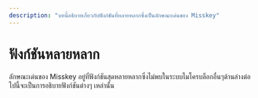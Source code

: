 ```yaml
---
description: "บทนี้อธิบายเกี่ยวกับฟังก์ชันที่หลายหลากซึ่งเป็นลักษณะเด่นของ Misskey"
---
```


# ฟังก์ชันหลายหลาก

ลักษณะเด่นของ Misskey อยู่ที่ฟังก์ชันสุดหลายหลากซึ่งไม่พบในระบบไมโครบล็อกอื่นๆด้านล่างต่อไปนี้จะเป็นการอธิบายฟังก์ชันต่างๆ เหล่านั้น

<MkIndex :sort="(a, b) =>b.name - a.name"></MkIndex>
